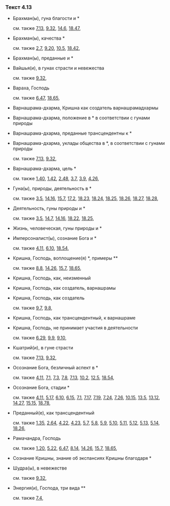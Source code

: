 ### Текст 4.13
	
- Брахман(ы), гуна благости и *

	см. также  [7.13](../07/0713.md),  [9.32](../09/0932.md),  [14.6](../14/1406.md),  [18.47](../18/1847.md), 
	
- Брахман(ы), качества *

	см. также  [2.7](../02/0207.md),  [9.20](../09/0920.md),  [10.5](../10/1005.md),  [18.42](../18/1842.md), 
	
- Брахман(ы), преданные и *

	
- Вайшья(и), в гунах страсти и невежества

	см. также  [9.32](../09/0932.md), 
	
- Вараха, Господь

	см. также  [6.47](../06/0647.md),  [18.65](../18/1865.md), 
	
- Варнашрама-дхарма, Кришна как создатель варнашрамадхармы

	
- Варнашрама-дхарма, положение в * в соответствии с гунами природы

	
- Варнашрама-дхарма, преданные трансцендентны к *

	
- Варнашрама-дхарма, уклады общества в *, в соответствии с гунами природы

	см. также  [7.13](../07/0713.md),  [9.32](../09/0932.md), 
	
- Варнашрама-дхарма, цель *

	см. также  [1.40](../01/0140.md),  [1.42](../01/0142.md),  [2.48](../02/0248.md),  [3.7](../03/0307.md),  [3.9](../03/0309.md),  [4.26](../04/0426.md), 
	
- Гуна(ы), природы, деятельность в *

	см. также  [3.5](../03/0305.md),  [14.16](../14/1416.md),  [15.7](../15/1507.md),  [17.2](../17/1702.md),  [18.23](../18/1823.md),  [18.24](../18/1824.md),  [18.25](../18/1825.md),  [18.26](../18/1826.md),  [18.27](../18/1827.md),  [18.28](../18/1828.md), 
	
- Деятельность, гуны природы и *

	см. также  [3.5](../03/0305.md),  [14.7](../14/1407.md),  [14.16](../14/1416.md),  [18.22](../18/1822.md),  [18.25](../18/1825.md), 
	
- Жизнь, человеческая, гуны природы и *

	
- Имперсоналист(ы), сознание Бога и *

	см. также  [4.11](../04/0411.md),  [6.10](../06/0610.md),  [18.54](../18/1854.md), 
	
- Кришна, Господь, воплощение(я) *, примеры **

	см. также  [8.8](../08/0808.md),  [14.26](../14/1426.md),  [15.7](../15/1507.md),  [18.65](../18/1865.md), 
	
- Кришна, Господь, как, неизменный

	
- Кришна, Господь, как создатель, варнашрамы

	
- Кришна, Господь, как создатель

	см. также  [9.7](../09/0907.md),  [9.8](../09/0908.md), 
	
- Кришна, Господь, как трансцендентный, к варнашраме

	
- Кришна, Господь, не принимает участия в деятельности

	см. также  [6.29](../06/0629.md),  [9.9](../09/0909.md),  [9.10](../09/0910.md), 
	
- Кшатрий(и), в гуне страсти

	см. также  [7.13](../07/0713.md),  [9.32](../09/0932.md), 
	
- Осознание Бога, безличный аспект в *

	см. также  [4.11](../04/0411.md),  [7.1](../07/0701.md),  [7.3](../07/0703.md),  [7.8](../07/0708.md),  [7.13](../07/0713.md),  [10.2](../10/1002.md),  [12.5](../12/1205.md),  [18.54](../18/1854.md), 
	
- Осознание Бога, стадии *

	см. также  [4.11](../04/0411.md),  [5.17](../05/0517.md),  [6.10](../06/0610.md),  [6.15](../06/0615.md),  [7.1](../07/0701.md),  [7.17](../07/0717.md),  [7.19](../07/0719.md),  [7.24](../07/0724.md),  [7.26](../07/0726.md),  [10.15](../10/1015.md),  [13.5](../13/1305.md),  [13.12](../13/1312.md),  [14.27](../14/1427.md),  [15.15](../15/1515.md),  [18.78](../18/1878.md), 
	
- Преданный(е), как трансцендентный

	см. также  [1.35](../01/0135.md),  [2.64](../02/0264.md),  [4.22](../04/0422.md),  [4.23](../04/0423.md),  [5.7](../05/0507.md),  [5.8](../05/0508.md),  [5.9](../05/0509.md),  [5.10](../05/0510.md),  [5.11](../05/0511.md),  [5.12](../05/0512.md),  [5.13](../05/0513.md),  [5.14](../05/0514.md),  [18.26](../18/1826.md), 
	
- Рамачандра, Господь

	см. также  [1.20](../01/0120.md),  [5.22](../05/0522.md),  [6.47](../06/0647.md),  [8.14](../08/0814.md),  [14.26](../14/1426.md),  [15.7](../15/1507.md),  [18.65](../18/1865.md), 
	
- Сознание Кришны, знание об экспансиях Кришны благодаря *

	
- Шудра(ы), в невежестве

	см. также  [9.32](../09/0932.md), 
	
- Энергия(и), Господа, три вида **

	см. также  [7.4](../07/0704.md), 
